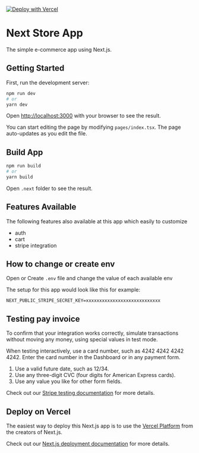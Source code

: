 [![Deploy with Vercel](https://vercel.com/button)](https://vercel.com/new/clone?repository-url=https%3A%2F%2Fgithub.com%2Fmusyafa619%2Fnext-store-app)

# Next Store App

The simple e-commerce app using Next.js.

## Getting Started

First, run the development server:

```bash
npm run dev
# or
yarn dev
```

Open [http://localhost:3000](http://localhost:3000) with your browser to see the result.

You can start editing the page by modifying `pages/index.tsx`. The page auto-updates as you edit the file.

## Build App

```bash
npm run build
# or
yarn build
```

Open `.next` folder to see the result.

## Features Available

The following features also available at this app which easily to customize

- auth
- cart
- stripe integration

## How to change or create env

Open or Create `.env` file and change the value of each available env

The setup for this app would look like this for example:

```
NEXT_PUBLIC_STRIPE_SECRET_KEY=xxxxxxxxxxxxxxxxxxxxxxxxxxxx
```

## Testing pay invoice

To confirm that your integration works correctly, simulate transactions without moving any money, using special values in test mode.

When testing interactively, use a card number, such as 4242 4242 4242 4242. Enter the card number in the Dashboard or in any payment form.

1. Use a valid future date, such as 12/34.
2. Use any three-digit CVC (four digits for American Express cards).
3. Use any value you like for other form fields.

Check out our [Stripe testing documentation](https://stripe.com/docs/testing) for more details.

## Deploy on Vercel

The easiest way to deploy this Next.js app is to use the [Vercel Platform](https://vercel.com/new/clone?repository-url=https%3A%2F%2Fgithub.com%2Fmusyafa619%2Fnext-store-app) from the creators of Next.js.

Check out our [Next.js deployment documentation](https://nextjs.org/docs/deployment) for more details.
